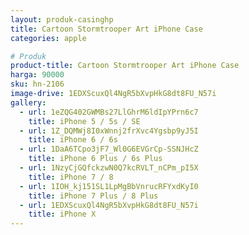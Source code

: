 ```yaml
---
layout: produk-casinghp
title: Cartoon Stormtrooper Art iPhone Case
categories: apple

# Produk
product-title: Cartoon Stormtrooper Art iPhone Case
harga: 90000
sku: hn-2106
image-drive: 1EDXScuxQl4NgR5bXvpHkG8dt8FU_N57i
gallery:
  - url: 1eZQG402GWMBs27LlGhrM6ldIpYPrn6c7
    title: iPhone 5 / 5s / SE
  - url: 1Z_DQMWj8I0xWnnj2frXvc4Ygsbp9yJ5I
    title: iPhone 6 / 6s
  - url: 1DaA6TCpo3jF7_Wl0G6EVGrCp-SSNJHcZ
    title: iPhone 6 Plus / 6s Plus
  - url: 1NzyCjGQfckzwN0Q7kcRVLT_nCPm_pI5X
    title: iPhone 7 / 8
  - url: 1IOH_kj151SL1LpMgBbVnrucRFYxdKyI0
    title: iPhone 7 Plus / 8 Plus
  - url: 1EDXScuxQl4NgR5bXvpHkG8dt8FU_N57i
    title: iPhone X
---
```

